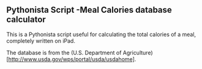 ## Pythonista Script -Meal Calories database calculator
This is a Pythonista script useful for calculating the total calories of a meal, completely written on iPad. 

The database is from the (U.S. Department of Agriculture)[http://www.usda.gov/wps/portal/usda/usdahome].

